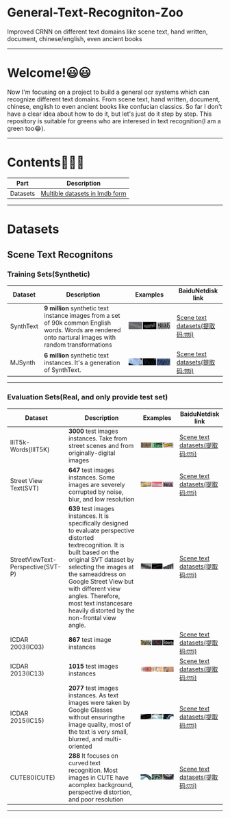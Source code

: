 # General-Text-Recogniton-Zoo
Improved CRNN on different text domains like scene text, hand written, document, chinese/english, even ancient books

****
# Welcome!😃😃
Now I'm focusing on a project to build a general ocr systems which can recognize different text domains. From scene text, hand written, document, chinese, english to even ancient books like confucian classics. So far I don't have a clear idea about how to do it, but let's just do it step by step. This repository is suitable for greens who are interesed in text recognition(I am a green too😂).
****
# Contents👨‍💻👨‍
|Part|Description|
|----|----|
|Datasets|[Multible datasets in lmdb form](#Datasets)|

****
# Datasets
## Scene Text Recognitons
### Training Sets(Synthetic)
|Dataset|Description|Examples|BaiduNetdisk link|
|----|----|----|----|
|SynthText|**9 million** synthetic text instance images from a set of 90k common English words. Words are rendered onto nartural images with random transformations|![SynthText](./github_images/SynthText.JPG)|[Scene text datasets(提取码:ttti)](https://pan.baidu.com/s/1E_rq-LK7ENoodvqtDZQ-dg)|
|MJSynth|**6 million** synthetic text instances. It's a generation of SynthText.|![MJText](./github_images/MJSynth.JPG)|[Scene text datasets(提取码:ttti)](https://pan.baidu.com/s/1E_rq-LK7ENoodvqtDZQ-dg)|
****
### Evaluation Sets(Real, and only provide test set)
|Dataset|Description|Examples|BaiduNetdisk link|
|----|----|----|----|
|IIIT5k-Words(IIIT5K)|**3000** test images instances. Take from street scenes and from originally-digital images|![IIIT5K](./github_images/IIIT5K.JPG)|[Scene text datasets(提取码:ttti)](https://pan.baidu.com/s/1E_rq-LK7ENoodvqtDZQ-dg)|
|Street View Text(SVT)|**647** test images instances. Some images are severely corrupted by noise, blur, and low resolution|![SVT](./github_images/SVT.JPG)|[Scene text datasets(提取码:ttti)](https://pan.baidu.com/s/1E_rq-LK7ENoodvqtDZQ-dg)|
|StreetViewText-Perspective(SVT-P)|**639** test images instances.  It is specifically designed to evaluate perspective distorted textrecognition. It is built based on the original SVT dataset by selecting the images at the sameaddress on Google Street View but with different view angles. Therefore, most text instancesare heavily distorted by the non-frontal view angle.|![SVTP](./github_images/SVTP.JPG)|[Scene text datasets(提取码:ttti)](https://pan.baidu.com/s/1E_rq-LK7ENoodvqtDZQ-dg)|
|ICDAR 2003(IC03)|**867** test image instances|![IC03](./github_images/IC03.JPG)|[Scene text datasets(提取码:ttti)](https://pan.baidu.com/s/1E_rq-LK7ENoodvqtDZQ-dg)|
|ICDAR 2013(IC13)|**1015** test images instances|![IC13](./github_images/IC13.JPG)|[Scene text datasets(提取码:ttti)](https://pan.baidu.com/s/1E_rq-LK7ENoodvqtDZQ-dg)|
|ICDAR 2015(IC15)|**2077** test images instances. As text images were taken by Google Glasses without ensuringthe image quality, most of the text is very small, blurred, and multi-oriented|![IC15](./github_images/IC15.JPG)|[Scene text datasets(提取码:ttti)](https://pan.baidu.com/s/1E_rq-LK7ENoodvqtDZQ-dg)|
|CUTE80(CUTE)|**288** It focuses on curved text recognition. Most images in CUTE have acomplex background, perspective distortion, and poor resolution|![CUTE](./github_images/CUTE.JPG)|[Scene text datasets(提取码:ttti)](https://pan.baidu.com/s/1E_rq-LK7ENoodvqtDZQ-dg)|
****

